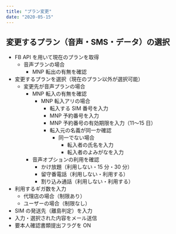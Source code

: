 ```yaml
---
title: "プラン変更"
date: "2020-05-15"
---
```


## 変更するプラン（音声・SMS・データ）の選択

- FB API を用いて現在のプランを取得
  - 音声プランの場合
    - MNP 転出の有無を確認
- 変更するプランを選択（現在のプラン以外が選択可能）
  - 変更先が音声プランの場合
    - MNP 転入の有無を確認
      - MNP 転入アリの場合
        - 転入する SIM 番号を入力
        - MNP 予約番号を入力
        - MNP 予約番号の有効期限を入力（11〜15 日）
        - 転入元の名義が同一か確認
          - 同一でない場合
            - 転入者の氏名を入力
            - 転入者のよみがなを入力
    - 音声オプションの利用を確認
      - かけ放題（利用しない・15 分・30 分）
      - 留守番電話（利用しない・利用する）
      - 割り込み通話（利用しない・利用する）
- 利用するギガ数を入力
  - 代理店の場合（制限あり）
  - ユーザーの場合（制限なし）
- SIM の発送先（離島判定）を入力
- 入力・選択された内容をメール送信
- 要本人確認書類提出フラグを ON
